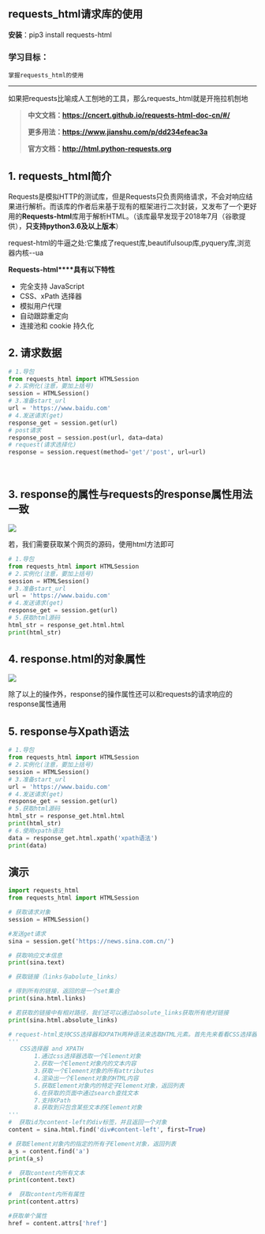## requests_html请求库的使用

**安装**：pip3 install requests-html

### 学习目标：

```
掌握requests_html的使用
```

------

如果把requests比喻成人工刨地的工具，那么requests_html就是开拖拉机刨地

> **中文文档：https://cncert.github.io/requests-html-doc-cn/#/**
>
> **更多用法：https://www.jianshu.com/p/dd234efeac3a**
>
> **官方文档：http://html.python-requests.org**



## 1.  requests_html简介

Requests是模拟HTTP的测试库，但是Requests只负责网络请求，不会对响应结果进行解析。而该库的作者后来基于现有的框架进行二次封装，又发布了一个更好用的**Requests-html**库用于解析HTML。（该库最早发现于2018年7月（谷歌提供），**只支持python3.6及以上版本**）

request-html的牛逼之处:它集成了request库,beautifulsoup库,pyquery库,浏览器内核--ua

**Requests-html****具有以下特性**

- 完全支持 JavaScript
- CSS、xPath 选择器
- 模拟用户代理
- 自动跟踪重定向
- 连接池和 cookie 持久化



## 2.  请求数据

```python
# 1.导包
from requests_html import HTMLSession
# 2.实例化(注意，要加上括号)
session = HTMLSession()
# 3.准备start_url
url = 'https://www.baidu.com'
# 4.发送请求(get)
response_get = session.get(url)
# post请求
response_post = session.post(url, data=data)
# request(请求选择化)
response = session.request(method='get'/'post', url=url)
```

​		

## 3.   response的属性与requests的response属性用法一致

<img src="../img/requests_html的response属性.png"></img>

若，我们需要获取某个网页的源码，使用html方法即可

```python 
# 1.导包
from requests_html import HTMLSession
# 2.实例化(注意，要加上括号)
session = HTMLSession()
# 3.准备start_url
url = 'https://www.baidu.com'
# 4.发送请求(get)
response_get = session.get(url)
# 5.获取html源码
html_str = response_get.html.html
print(html_str)
```



## 4.  response.html的对象属性

<img src="../img/response.html的对象属性.png"></img>

除了以上的操作外，response的操作属性还可以和requests的请求响应的response属性通用



## 5.  response与Xpath语法

```python
# 1.导包
from requests_html import HTMLSession
# 2.实例化(注意，要加上括号)
session = HTMLSession()
# 3.准备start_url
url = 'https://www.baidu.com'
# 4.发送请求(get)
response_get = session.get(url)
# 5.获取html源码
html_str = response_get.html.html
print(html_str)
# 6.使用xpath语法
data = response_get.html.xpath('xpath语法')
print(data)
```



## 演示

```python
import requests_html
from requests_html import HTMLSession

# 获取请求对象
session = HTMLSession()

#发送get请求
sina = session.get('https://news.sina.com.cn/')

# 获取响应文本信息
print(sina.text)

# 获取链接（links与abolute_links）

# 得到所有的链接，返回的是一个set集合
print(sina.html.links)

# 若获取的链接中有相对路径，我们还可以通过absolute_links获取所有绝对链接
print(sina.html.absolute_links)

# request-html支持CSS选择器和XPATH两种语法来选取HTML元素。首先先来看看CSS选择器语法，它需要使用HTML的 find 函数来查找元素。
'''
　　CSS选择器 and XPATH
    　　1.通过css选择器选取一个Element对象
    　　2.获取一个Element对象内的文本内容
    　　3.获取一个Element对象的所有attributes
   　　 4.渲染出一个Element对象的HTML内容
    　　5.获取Element对象内的特定子Element对象，返回列表
    　　6.在获取的页面中通过search查找文本
   　　 7.支持XPath
   　　 8.获取到只包含某些文本的Element对象
'''
#  获取id为content-left的div标签，并且返回一个对象
content = sina.html.find('div#content-left', first=True)

# 获取Element对象内的指定的所有子Element对象，返回列表
a_s = content.find('a')
print(a_s)

#  获取content内所有文本
print(content.text)

#  获取content内所有属性
print(content.attrs)

#获取单个属性
href = content.attrs['href']
```

